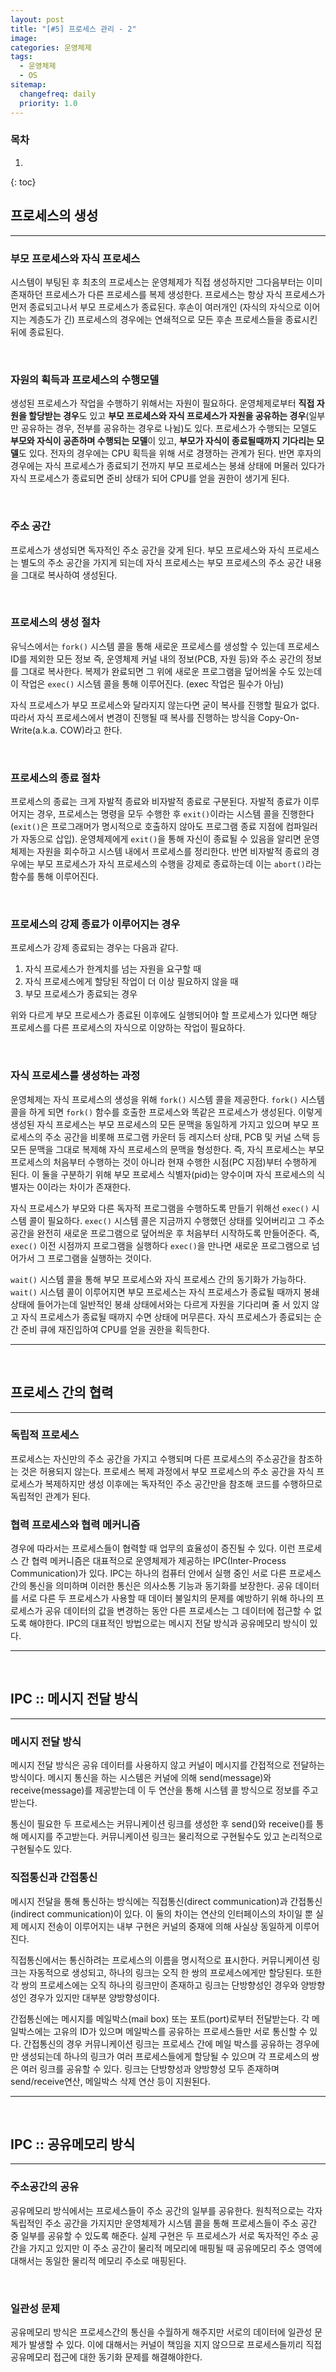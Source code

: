 ```yaml
---
layout: post
title: "[#5] 프로세스 관리 - 2"
image:
categories: 운영체제
tags: 
  - 운영체제
  - OS
sitemap:
  changefreq: daily
  priority: 1.0
---
```


### 목차
1. 
{: toc}

## 프로세스의 생성

---

### 부모 프로세스와 자식 프로세스

시스템이 부팅된 후 최초의 프로세스는 운영체제가 직접 생성하지만 그다음부터는 이미 존재하던 프로세스가 다른 프로세스를 복제 생성한다. 프로세스는 항상 자식 프로세스가 먼저 종료되고나서 부모 프로세스가 종료된다. 후손이 여러개인 (자식의 자식으로 이어지는 계층도가 긴) 프로세스의 경우에는 연쇄적으로 모든 후손 프로세스들을 종료시킨 뒤에 종료된다.

<br/> 

### 자원의 획득과 프로세스의 수행모델

생성된 프로세스가 작업을 수행하기 위해서는 자원이 필요하다. 운영체제로부터 **직접 자원을 할당받는 경우**도 있고 **부모 프로세스와 자식 프로세스가 자원을 공유하는 경우**(일부만 공유하는 경우, 전부를 공유하는 경우로 나뉨)도 있다. 프로세스가 수행되는 모델도 **부모와 자식이 공존하며 수행되는 모델**이 있고, **부모가 자식이 종료될때까지 기다리는 모델**도 있다. 전자의 경우에는 CPU 획득을 위해 서로 경쟁하는 관계가 된다. 반면 후자의 경우에는 자식 프로세스가 종료되기 전까지 부모 프로세스는 봉쇄 상태에 머물러 있다가 자식 프로세스가 종료되면 준비 상태가 되어 CPU를 얻을 권한이 생기게 된다. 

<br/> 

### 주소 공간

프로세스가 생성되면 독자적인 주소 공간을 갖게 된다. 부모 프로세스와 자식 프로세스는 별도의 주소 공간을 가지게 되는데 자식 프로세스는 부모 프로세스의 주소 공간 내용을 그대로 복사하여 생성된다.

<br/> 

### 프로세스의 생성 절차

유닉스에서는 `fork()` 시스템 콜을 통해 새로운 프로세스를 생성할 수 있는데 프로세스 ID를 제외한 모든 정보 즉, 운영체제 커널 내의 정보(PCB, 자원 등)와 주소 공간의 정보를 그대로 복사한다. 복제가 완료되면 그 위에 새로운 프로그램을 덮어씌울 수도 있는데 이 작업은 `exec()` 시스템 콜을 통해 이루어진다. (exec 작업은 필수가 아님)

자식 프로세스가 부모 프로세스와 달라지지 않는다면 굳이 복사를 진행할 필요가 없다. 따라서 자식 프로세스에서 변경이 진행될 때 복사를 진행하는 방식을 Copy-On-Write(a.k.a. COW)라고 한다.

<br/> 

### 프로세스의 종료 절차

프로세스의 종료는 크게 자발적 종료와 비자발적 종료로 구분된다. 자발적 종료가 이루어지는 경우, 프로세스는 명령을 모두 수행한 후 `exit()`이라는 시스템 콜을 진행한다(`exit()`은 프로그래머가 명시적으로 호출하지 않아도 프로그램 종료 지점에 컴파일러가 자동으로 삽입). 운영체제에게 `exit()`을 통해 자신이 종료될 수 있음을 알리면 운영체제는 자원을 회수하고 시스템 내에서 프로세스를 정리한다. 반면 비자발적 종료의 경우에는 부모 프로세스가 자식 프로세스의 수행을 강제로 종료하는데 이는 `abort()`라는 함수를 통해 이루어진다.

<br/> 

### 프로세스의 강제 종료가 이루어지는 경우

프로세스가 강제 종료되는 경우는 다음과 같다.

1. 자식 프로세스가 한계치를 넘는 자원을 요구할 때
2. 자식 프로세스에게 할당된 작업이 더 이상 필요하지 않을 때
3. 부모 프로세스가 종료되는 경우

위와 다르게 부모 프로세스가 종료된 이후에도 실행되어야 할 프로세스가 있다면 해당 프로세스를 다른 프로세스의 자식으로 이양하는 작업이 필요하다. 

<br/> 

### 자식 프로세스를 생성하는 과정

운영체제는 자식 프로세스의 생성을 위해 `fork()` 시스템 콜을 제공한다. `fork()` 시스템 콜을 하게 되면 `fork()` 함수를 호출한 프로세스와 똑같은 프로세스가 생성된다. 이렇게 생성된 자식 프로세스는 부모 프로세스의 모든 문맥을 동일하게 가지고 있으며 부모 프로세스의 주소 공간을 비롯해 프로그램 카운터 등 레지스터 상태, PCB 및 커널 스택 등 모든 문맥을 그대로 복제해 자식 프로세스의 문맥을 형성한다. 즉, 자식 프로세스는 부모 프로세스의 처음부터 수행하는 것이 아니라 현재 수행한 시점(PC 지점)부터 수행하게 된다. 이 둘을 구분하기 위해 부모 프로세스 식별자(pid)는 양수이며 자식 프로세스의 식별자는 0이라는 차이가 존재한다. 

자식 프로세스가 부모와 다른 독자적 프로그램을 수행하도록 만들기 위해선 `exec()` 시스템 콜이 필요하다. `exec()` 시스템 콜은 지금까지 수행했던 상태를 잊어버리고 그 주소 공간을 완전히 새로운 프로그램으로 덮어씌운 후 처음부터 시작하도록 만들어준다. 즉, `exec()` 이전 시점까지 프로그램을 실행하다 `exec()`을 만나면 새로운 프로그램으로 넘어가서 그 프로그램을 실행하는 것이다.

`wait()` 시스템 콜을 통해 부모 프로세스와 자식 프로세스 간의 동기화가 가능하다. `wait()` 시스템 콜이 이루어지면 부모 프로세스는 자식 프로세스가 종료될 때까지 봉쇄상태에 들어가는데 일반적인 봉쇄 상태에서와는 다르게 자원을 기다리며 줄 서 있지 않고 자식 프로세스가 종료될 때까지 수면 상태에 머무른다. 자식 프로세스가 종료되는 순간 준비 큐에 재진입하여 CPU를 얻을 권한을 획득한다.

---



<br/> 

## 프로세스 간의 협력

---

### 독립적 프로세스

프로세스는 자신만의 주소 공간을 가지고 수행되며 다른 프로세스의 주소공간을 참조하는 것은 허용되지 않는다. 프로세스 복제 과정에서 부모 프로세스의 주소 공간을 자식 프로세스가 복제하지만 생성 이후에는 독자적인 주소 공간만을 참조해 코드를 수행하므로 독립적인 관계가 된다. 



### 협력 프로세스와 협력 메커니즘

경우에 따라서는 프로세스들이 협력할 때 업무의 효율성이 증진될 수 있다. 이런 프로세스 간 협력 메커니즘은 대표적으로 운영체제가 제공하는 IPC(Inter-Process Communication)가 있다. IPC는 하나의 컴퓨터 안에서 실행 중인 서로 다른 프로세스 간의 통신을 의미하며 이러한 통신은 의사소통 기능과 동기화를 보장한다. 공유 데이터를 서로 다른 두 프로세스가 사용할 때 데이터 불일치의 문제를 예방하기 위해 하나의 프로세스가 공유 데이터의 값을 변경하는 동안 다른 프로세스는 그 데이터에 접근할 수 없도록 해야한다. IPC의 대표적인 방법으로는 메시지 전달 방식과 공유메모리 방식이 있다.

---



<br/> 

## IPC :: 메시지 전달 방식

---

### 메시지 전달 방식

메시지 전달 방식은 공유 데이터를 사용하지 않고 커널이 메시지를 간접적으로 전달하는 방식이다. 메시지 통신을 하는 시스템은 커널에 의해 send(message)와 receive(message)를 제공받는데 이 두 연산을 통해 시스템 콜 방식으로 정보를 주고받는다. 

통신이 필요한 두 프로세스는 커뮤니케이션 링크를 생성한 후 send()와 receive()를 통해 메시지를 주고받는다. 커뮤니케이션 링크는 물리적으로 구현될수도 있고 논리적으로 구현될수도 있다.



### 직접통신과 간접통신

메시지 전달을 통해 통신하는 방식에는 직접통신(direct communication)과 간접통신(indirect communication)이 있다. 이 둘의 차이는 연산의 인터페이스의 차이일 뿐 실제 메시지 전송이 이루어지는 내부 구현은 커널의 중재에 의해 사실상 동일하게 이루어진다.

직접통신에서는 통신하려는 프로세스의 이름을 명시적으로 표시한다. 커뮤니케이션 링크는 자동적으로 생성되고, 하나의 링크는 오직 한 쌍의 프로세스에게만 할당된다. 또한 각 쌍의 프로세스에는 오직 하나의 링크만이 존재하고 링크는 단방향성인 경우와 양방향성인 경우가 있지만 대부분 양방향성이다.

간접통신에는 메시지를 메일박스(mail box) 또는 포트(port)로부터 전달받는다. 각 메일박스에는 고유의 ID가 있으며 메일박스를 공유하는 프로세스들만 서로 통신할 수 있다. 간접통신의 경우 커뮤니케이션 링크는 프로세스 간에 메일 박스를 공유하는 경우에만 생성되는데 하나의 링크가 여러 프로세스들에게 할당될 수 있으며 각 프로세스의 쌍은 여러 링크를 공유할 수 있다. 링크는 단방향성과 양방향성 모두 존재하며 send/receive연산, 메일박스 삭제 연산 등이 지원된다.

---



<br/> 

## IPC :: 공유메모리 방식

---

### 주소공간의 공유

공유메모리 방식에서는 프로세스들이 주소 공간의 일부를 공유한다. 원칙적으로는 각자 독립적인 주소 공간을 가지지만 운영체제가 시스템 콜을 통해 프로세스들이 주소 공간 중 일부를 공유할 수 있도록 해준다. 실제 구현은 두 프로세스가 서로 독자적인 주소 공간을 가지고 있지만 이 주소 공간이 물리적 메모리에 매핑될 때 공유메모리 주소 영역에 대해서는 동일한 물리적 메모리 주소로 매핑된다. 

<br/> 

### 일관성 문제

공유메모리 방식은 프로세스간의 통신을 수월하게 해주지만 서로의 데이터에 일관성 문제가 발생할 수 있다. 이에 대해서는 커널이 책임을 지지 않으므로 프로세스들끼리 직접 공유메모리 접근에 대한 동기화 문제를 해결해야한다.